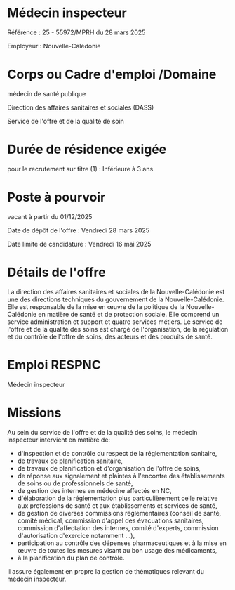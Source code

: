 # Médecin inspecteur

Référence : 25 - 55972/MPRH du 28 mars 2025

Employeur : Nouvelle-Calédonie

# Corps ou Cadre d'emploi /Domaine

médecin de santé publique

Direction des affaires sanitaires et sociales (DASS)

Service de l'offre et de la qualité de soin

# Durée de résidence exigée

pour le recrutement sur titre (1) : Inférieure à 3 ans.

# Poste à pourvoir

vacant à partir du 01/12/2025

Date de dépôt de l'offre : Vendredi 28 mars 2025

Date limite de candidature : Vendredi 16 mai 2025

# Détails de l'offre

La direction des affaires sanitaires et sociales de la Nouvelle-Calédonie est une des directions techniques du gouvernement de la Nouvelle-Calédonie. Elle est responsable de la mise en œuvre de la politique de la Nouvelle-Calédonie en matière de santé et de protection sociale. Elle comprend un service administration et support et quatre services métiers. Le service de l'offre et de la qualité des soins est chargé de l'organisation, de la régulation et du contrôle de l'offre de soins, des acteurs et des produits de santé.

# Emploi RESPNC

Médecin inspecteur

# Missions

Au sein du service de l'offre et de la qualité des soins, le médecin inspecteur intervient en matière de:

- d'inspection et de contrôle du respect de la réglementation sanitaire,
- de travaux de planification sanitaire,
- de travaux de planification et d'organisation de l'offre de soins,
- de réponse aux signalement et plaintes à l'encontre des établissements de soins ou de professionnels de santé,
- de gestion des internes en médecine affectés en NC,
- d'élaboration de la réglementation plus particulièrement celle relative aux professions de santé et aux établissements et services de santé,
- de gestion de diverses commissions réglementaires (conseil de santé, comité médical, commission d'appel des évacuations sanitaires, commission d'affectation des internes, comité d'experts, commission d'autorisation d'exercice notamment ...),
- participation au contrôle des dépenses pharmaceutiques et à la mise en œuvre de toutes les mesures visant au bon usage des médicaments,
- à la planification du plan de contrôle.

Il assure également en propre la gestion de thématiques relevant du médecin inspecteur.